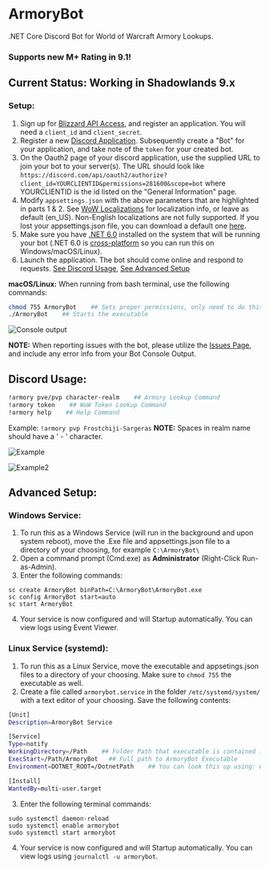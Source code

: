 # ArmoryBot
.NET Core Discord Bot for World of Warcraft Armory Lookups.
### Supports new M+ Rating in 9.1!

## Current Status: Working in Shadowlands 9.x

### Setup:
1. Sign up for [Blizzard API Access](https://develop.battle.net/), and register an application. You will need a `client_id` and `client_secret`.
2. Register a new [Discord Application](https://discord.com/developers/applications). Subsequently create a "Bot" for your application, and take note of the `token` for your created bot.
3. On the Oauth2 page of your discord application, use the supplied URL to join your bot to your server(s). The URL should look like `https://discord.com/api/oauth2/authorize?client_id=YOURCLIENTID&permissions=281600&scope=bot`   where YOURCLIENTID is the id listed on the "General Information" page.
4. Modify `appsettings.json` with the above parameters that are highlighted in parts 1 & 2. See [WoW Localizations](https://develop.battle.net/documentation/world-of-warcraft/guides/localization) for localization info, or leave as default (en_US). Non-English localizations are not fully supported. If you lost your appsettings.json file, you can download a default one [here](https://github.com/imerzan/ArmoryBot/files/6446475/appsettings.zip).
5. Make sure you have [.NET 6.0](https://dotnet.microsoft.com/download) installed on the system that will be running your bot (.NET 6.0 is [cross-platform](https://docs.microsoft.com/en-us/dotnet/core/rid-catalog) so you can run this on Windows/macOS/Linux).
6. Launch the application. The bot should come online and respond to requests. [See Discord Usage](https://github.com/imerzan/ArmoryBot/tree/master#discord-usage), [See Advanced Setup](https://github.com/imerzan/ArmoryBot/tree/master#advanced-setup)

**macOS/Linux:** When running from bash terminal, use the following commands:
```bash
chmod 755 ArmoryBot    ## Sets proper permissions, only need to do this once
./ArmoryBot    ## Starts the executable
```
![Console output](https://user-images.githubusercontent.com/42287509/117552409-b5250680-b010-11eb-9294-b44706417c2a.jpg)

**NOTE:** When reporting issues with the bot, please utilize the [Issues Page](https://github.com/imerzan/ArmoryBot/issues), and include any error info from your Bot Console Output.

## Discord Usage:
```bash
!armory pve/pvp character-realm    ## Armory Lookup Command
!armory token    ## WoW Token Lookup Command
!armory help    ## Help Command
```
Example: ```!armory pvp Frostchiji-Sargeras``` **NOTE:** Spaces in realm name should have a ' - ' character.

![Example](https://user-images.githubusercontent.com/42287509/123978874-d60d3680-d985-11eb-92e0-51cc473f565a.jpg)

![Example2](https://user-images.githubusercontent.com/42287509/113765312-b72e3980-96e1-11eb-9400-85f8c62b863b.jpg)

## Advanced Setup:
### Windows Service:
1. To run this as a Windows Service (will run in the background and upon system reboot), move the .Exe file and appsettings.json file to a directory of your choosing, for example `C:\ArmoryBot\`
2. Open a command prompt (Cmd.exe) as **Administrator** (Right-Click Run-as-Admin).
3. Enter the following commands: 
```
sc create ArmoryBot binPath=C:\ArmoryBot\ArmoryBot.exe
sc config ArmoryBot start=auto
sc start ArmoryBot
```
4. Your service is now configured and will Startup automatically. You can view logs using Event Viewer.

### Linux Service (systemd):
1. To run this as a Linux Service, move the executable and appsetings.json files to a directory of your choosing. Make sure to `chmod 755` the executable as well.
2. Create a file called `armorybot.service` in the folder ``/etc/systemd/system/`` with a text editor of your choosing. Save the following contents:
```bash
[Unit]
Description=ArmoryBot Service

[Service]
Type=notify
WorkingDirectory=/Path    ## Folder Path that executable is contained in
ExecStart=/Path/ArmoryBot   ## Full path to ArmoryBot Executable
Environment=DOTNET_ROOT=/DotnetPath    ## You can look this up using: echo $DOTNET_ROOT

[Install]
WantedBy=multi-user.target
```
3. Enter the following terminal commands:
```
sudo systemctl daemon-reload
sudo systemctl enable armorybot
sudo systemctl start armorybot
```
4. Your service is now configured and will Startup automatically. You can view logs using `journalctl -u armorybot`.
